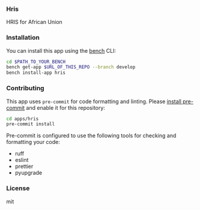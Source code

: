 ### Hris

HRIS for African Union

### Installation

You can install this app using the [bench](https://github.com/frappe/bench) CLI:

```bash
cd $PATH_TO_YOUR_BENCH
bench get-app $URL_OF_THIS_REPO --branch develop
bench install-app hris
```

### Contributing

This app uses `pre-commit` for code formatting and linting. Please [install pre-commit](https://pre-commit.com/#installation) and enable it for this repository:

```bash
cd apps/hris
pre-commit install
```

Pre-commit is configured to use the following tools for checking and formatting your code:

- ruff
- eslint
- prettier
- pyupgrade

### License

mit
